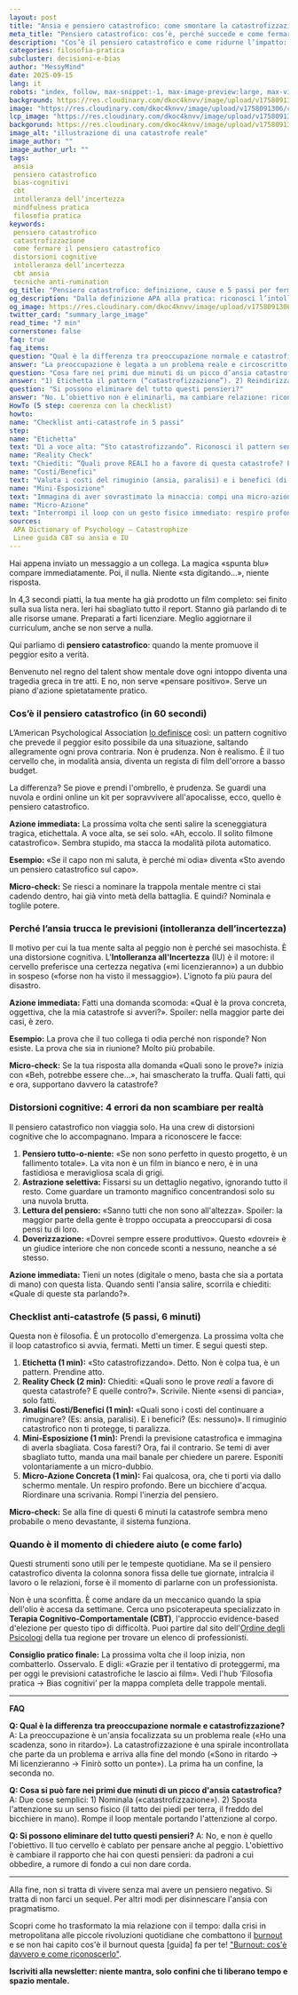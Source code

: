 ```yaml
---
layout: post
title: "Ansia e pensiero catastrofico: come smontare la catastrofizzazione (senza favole)"
meta_title: "Pensiero catastrofico: cos’è, perché succede e come fermarlo (CBT in 5 passi)"
description: "Cos’è il pensiero catastrofico e come ridurne l’impatto: definizione APA, intolleranza dell’incertezza e checklist anti-catastrofe in 5 passi basata su CBT."
categories: filosofia-pratica
subcluster: decisioni-e-bias
author: "MessyMind"
date: 2025-09-15
lang: it
robots: "index, follow, max-snippet:-1, max-image-preview:large, max-video-preview:-1"
background: https://res.cloudinary.com/dkoc4knvv/image/upload/v1758091305/catastrofe-600_yoozux.webp
image: "https://res.cloudinary.com/dkoc4knvv/image/upload/v1758091306/catastrofe-1920_c3vq8t.webp"
lcp_image: "https://res.cloudinary.com/dkoc4knvv/image/upload/v1758091306/catastrofe-1920_c3vq8t.webp"
backgorund: https://res.cloudinary.com/dkoc4knvv/image/upload/v1758091305/catastrofe-600_yoozux.webp
image_alt: "illustrazione di una catastrofe reale"
image_author: ""
image_author_url: ""
tags:
 ansia
 pensiero catastrofico
 bias-cognitivi
 cbt
 intolleranza dell’incertezza
 mindfulness pratica
 filosofia pratica
keywords:
 pensiero catastrofico
 catastrofizzazione
 come fermare il pensiero catastrofico
 distorsioni cognitive
 intolleranza dell’incertezza
 cbt ansia
 tecniche anti-rumination
og_title: "Pensiero catastrofico: definizione, cause e 5 passi per fermarlo"
og_description: "Dalla definizione APA alla pratica: riconosci l’intolleranza dell’incertezza e applica la checklist anti-catastrofe in 5 passi."
og_image: https://res.cloudinary.com/dkoc4knvv/image/upload/v1758091306/catastrofe-1920_c3vq8t.webp
twitter_card: "summary_large_image"
read_time: "7 min"
cornerstone: false
faq: true
faq_items:
question: "Qual è la differenza tra preoccupazione normale e catastrofizzazione?"
answer: "La preoccupazione è legata a un problema reale e circoscritto; la catastrofizzazione è una spirale che dal problema arriva al peggior esito immaginabile."
question: "Cosa fare nei primi due minuti di un picco d’ansia catastrofica?"
answer: "1) Etichetta il pattern (“catastrofizzazione”). 2) Reindirizza l’attenzione al corpo (contatto dei piedi, temperatura del bicchiere)."
question: "Si possono eliminare del tutto questi pensieri?"
answer: "No. L’obiettivo non è eliminarli, ma cambiare relazione: riconoscerli, lasciarli scorrere e non alimentarli."
HowTo (5 step: coerenza con la checklist)
howto:
name: "Checklist anti-catastrofe in 5 passi"
step:
name: "Etichetta"
text: "Dì a voce alta: “Sto catastrofizzando”. Riconosci il pattern senza giudizio."
name: "Reality Check"
text: "Chiediti: “Quali prove REALI ho a favore di questa catastrofe? E quali contro?”. Scrivi i fatti."
name: "Costi/Benefici"
text: "Valuta i costi del rimuginio (ansia, paralisi) e i benefici (di solito nulli)."
name: "Mini-Esposizione"
text: "Immagina di aver sovrastimato la minaccia: compi una micro-azione che ti espone al dubbio in sicurezza."
name: "Micro-Azione"
text: "Interrompi il loop con un gesto fisico immediato: respiro profondo, bere acqua, riordinare."
sources:
 APA Dictionary of Psychology — Catastrophize
 Linee guida CBT su ansia e IU
---
```


Hai appena inviato un messaggio a un collega. La magica «spunta blu» compare immediatamente. Poi, il nulla. Niente «sta digitando…», niente risposta.

In 4,3 secondi piatti, la tua mente ha già prodotto un film completo: sei finito sulla sua lista nera. Ieri hai sbagliato tutto il report. Stanno già parlando di te alle risorse umane. Preparati a farti licenziare. Meglio aggiornare il curriculum, anche se non serve a nulla.

Qui parliamo di **pensiero catastrofico**: quando la mente promuove il peggior esito a verità.

Benvenuto nel regno del talent show mentale dove ogni intoppo diventa una tragedia greca in tre atti. E no, non serve «pensare positivo». Serve un piano d'azione spietatamente pratico.

### Cos’è il pensiero catastrofico (in 60 secondi)

L’American Psychological Association [lo definisce](https://dictionary.apa.org/catastrophize) così: un pattern cognitivo che prevede il peggior esito possibile da una situazione, saltando allegramente ogni prova contraria. Non è prudenza. Non è realismo. È il tuo cervello che, in modalità ansia, diventa un regista di film dell'orrore a basso budget.

La differenza? Se piove e prendi l'ombrello, è prudenza. Se guardi una nuvola e ordini online un kit per sopravvivere all'apocalisse, ecco, quello è pensiero catastrofico.

**Azione immediata:** La prossima volta che senti salire la sceneggiatura tragica, etichettala. A voce alta, se sei solo. «Ah, eccolo. Il solito filmone catastrofico». Sembra stupido, ma stacca la modalità pilota automatico.

**Esempio:** «Se il capo non mi saluta, è perché mi odia» diventa «Sto avendo un pensiero catastrofico sul capo».

**Micro-check:** Se riesci a nominare la trappola mentale mentre ci stai cadendo dentro, hai già vinto metà della battaglia. E quindi? Nominala e toglile potere.

### Perché l’ansia trucca le previsioni (intolleranza dell’incertezza)

Il motivo per cui la tua mente salta al peggio non è perché sei masochista. È una distorsione cognitiva. L'**Intolleranza all'Incertezza** (IU) è il motore: il cervello preferisce una certezza negativa («mi licenzieranno») a un dubbio in sospeso («forse non ha visto il messaggio»). L'ignoto fa più paura del disastro.

**Azione immediata:** Fatti una domanda scomoda: «Qual è la prova concreta, oggettiva, che la mia catastrofe si avveri?». Spoiler: nella maggior parte dei casi, è zero.

**Esempio:** La prova che il tuo collega ti odia perché non risponde? Non esiste. La prova che sia in riunione? Molto più probabile.

**Micro-check:** Se la tua risposta alla domanda «Quali sono le prove?» inizia con «Beh, potrebbe essere che…», hai smascherato la truffa. Quali fatti, qui e ora, supportano davvero la catastrofe?

### Distorsioni cognitive: 4 errori da non scambiare per realtà

Il pensiero catastrofico non viaggia solo. Ha una crew di distorsioni cognitive che lo accompagnano. Impara a riconoscere le facce:

1.  **Pensiero tutto-o-niente:** «Se non sono perfetto in questo progetto, è un fallimento totale». La vita non è un film in bianco e nero, è in una fastidiosa e meravigliosa scala di grigi.
2.  **Astrazione selettiva:** Fissarsi su un dettaglio negativo, ignorando tutto il resto. Come guardare un tramonto magnifico concentrandosi solo su una nuvola brutta.
3.  **Lettura del pensiero:** «Sanno tutti che non sono all'altezza». Spoiler: la maggior parte della gente è troppo occupata a preoccuparsi di cosa pensi tu di loro.
4.  **Doverizzazione:** «Dovrei sempre essere produttivo». Questo «dovrei» è un giudice interiore che non concede sconti a nessuno, neanche a sé stesso.

**Azione immediata:** Tieni un notes (digitale o meno, basta che sia a portata di mano) con questa lista. Quando senti l'ansia salire, scorrila e chiediti: «Quale di queste sta parlando?».

### Checklist anti-catastrofe (5 passi, 6 minuti)

Questa non è filosofia. È un protocollo d'emergenza. La prossima volta che il loop catastrofico si avvia, fermati. Metti un timer. E segui questi step.

1.  **Etichetta (1 min):** «Sto catastrofizzando». Detto. Non è colpa tua, è un pattern. Prendine atto.
2.  **Reality Check (2 min):** Chiediti: «Quali sono le prove *reali* a favore di questa catastrofe? E quelle contro?». Scrivile. Niente «sensi di pancia», solo fatti.
3.  **Analisi Costi/Benefici (1 min):** «Quali sono i costi del continuare a rimuginare? (Es: ansia, paralisi). E i benefici? (Es: nessuno)». Il rimuginio catastrofico non ti protegge, ti paralizza.
4.  **Mini-Esposizione (1 min):** Prendi la previsione catastrofica e immagina di averla sbagliata. Cosa faresti? Ora, fai il contrario. Se temi di aver sbagliato tutto, manda una mail banale per chiedere un parere. Esponiti volontariamente a un micro-dubbio.
5.  **Micro-Azione Concreta (1 min):** Fai qualcosa, ora, che ti porti via dallo schermo mentale. Un respiro profondo. Bere un bicchiere d'acqua. Riordinare una scrivania. Rompi l'inerzia del pensiero.

**Micro-check:** Se alla fine di questi 6 minuti la catastrofe sembra meno probabile o meno devastante, il sistema funziona.

### Quando è il momento di chiedere aiuto (e come farlo)

Questi strumenti sono utili per le tempeste quotidiane. Ma se il pensiero catastrofico diventa la colonna sonora fissa delle tue giornate, intralcia il lavoro o le relazioni, forse è il momento di parlarne con un professionista.

Non è una sconfitta. È come andare da un meccanico quando la spia dell'olio è accesa da settimane. Cerca uno psicoterapeuta specializzato in **Terapia Cognitivo-Comportamentale (CBT)**, l'approccio evidence-based d'elezione per questo tipo di difficoltà. Puoi partire dal sito dell'[Ordine degli Psicologi](https://www.psy.it/) della tua regione per trovare un elenco di professionisti.

**Consiglio pratico finale:** La prossima volta che il loop inizia, non combatterlo. Osservalo. E digli: «Grazie per il tentativo di proteggermi, ma per oggi le previsioni catastrofiche le lascio ai film». Vedi l'hub ‘Filosofia pratica → Bias cognitivi’ per la mappa completa delle trappole mentali.

---

**FAQ**

**Q: Qual è la differenza tra preoccupazione normale e catastrofizzazione?**
A: La preoccupazione è un'ansia focalizzata su un problema reale («Ho una scadenza, sono in ritardo»). La catastrofizzazione è una spirale incontrollata che parte da un problema e arriva alla fine del mondo («Sono in ritardo → Mi licenzieranno → Finirò sotto un ponte»). La prima ha un confine, la seconda no.

**Q: Cosa si può fare nei primi due minuti di un picco d'ansia catastrofica?**
A: Due cose semplici: 1) Nominala («catastrofizzazione»). 2) Sposta l'attenzione su un senso fisico (il tatto dei piedi per terra, il freddo del bicchiere in mano). Rompe il loop mentale portando l'attenzione al corpo.

**Q: Si possono eliminare del tutto questi pensieri?**
A: No, e non è quello l'obiettivo. Il tuo cervello è cablato per pensare anche al peggio. L'obiettivo è cambiare il rapporto che hai con questi pensieri: da padroni a cui obbedire, a rumore di fondo a cui non dare corda.

---

Alla fine, non si tratta di vivere senza mai avere un pensiero negativo. Si tratta di non farci un sequel. Per altri modi per disinnescare l'ansia con pragmatismo.

Scopri come ho trasformato la mia relazione con il tempo: dalla crisi
in metropolitana alle piccole rivoluzioni quotidiane che combattono il [burnout](https://messymind.it/burnout-e-lavoro/come-ho-smesso-di-inseguire-il-tempo/) e se non hai capito cos'è il burnout questa [guida] fa per te! ["Burnout: cos'è davvero e come riconoscerlo"](https://messymind.it/burnout-e-lavoro/burnout-e-segnali/).

**Iscriviti alla newsletter: niente mantra, solo confini che ti liberano tempo e spazio mentale.**